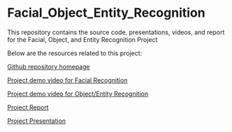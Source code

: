 # Facial_Object_Entity_Recognition
This repository contains the source code, presentations, videos, and report for the Facial, Object, and Entity Recognition Project

Below are the resources related to this project:

[Github repository homepage](https://github.com/ScottHameed71/Facial_Object_Entity_Recognition)

[Project demo video for Facial Recognition](https://youtu.be/nyfV-OWfZsY)

[Project demo video for Object/Entity Recognition](https://youtu.be/c8Oa6sW2saY)

[Project Report](https://github.com/ScottHameed71/Facial_Object_Entity_Recognition/blob/main/Project%20Report%20Facial%20and%20Object_Entity%20Detection.pdf)

[Project Presentation](https://github.com/ScottHameed71/Facial_Object_Entity_Recognition/blob/main/Project%20Presentation%20Facial%20%26%20Objection_Entity%20Detection%20.pdf)
